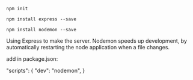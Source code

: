 ```npm init```

```npm install express --save```

```npm install nodemon --save```

Using Express to make the server. 
Nodemon speeds up development, by automatically restarting the node application when a file changes.

add in package.json:

"scripts": {
  "dev": "nodemon",
}

